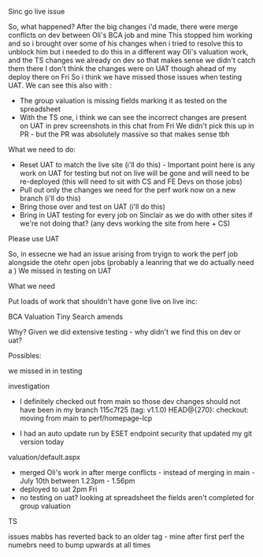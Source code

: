 Sinc go live issue 

So, what happened? 
After the big changes i'd made, there were merge conflicts on dev between Oli's BCA job and mine
This stopped him working and so i brought over some of his changes when i tried to resolve this to unblock him but i needed to do this in a different way
Oli's valuation work, and the TS changes we already on dev so that makes sense we didn't catch them there 
I don't think the changes were on UAT though ahead of my deploy there on Fri
So i think we have missed those issues when testing UAT. We can see this also with : 
- The group valuation is missing fields marking it as tested on the spreadsheet
- With the TS one, i think we can see the incorrect changes are present on UAT in prev screenshots in this chat from Fri
We didn't pick this up in PR - but the PR was absolutely massive so that makes sense tbh

What we need to do: 

- Reset UAT to match the live site (i'll do this) - 
  Important point here is any work on UAT for testing but not on live will be gone and will need to be re-deployed (this will need to sit with CS and FE Devs on those jobs)
- Pull out only the changes we need for the perf work now on a new branch (i'll do this)
- Bring those over and test on UAT (i'll do this)
- Bring in UAT testing for every job on Sinclair as we do with other sites if we're not doing that? (any devs working the site from here + CS)
  


Please use UAT 

So, in essecne we had an issue arising from tryign to work the perf job alongside the otehr open jobs (probably a leanring that we do actually need a )
We missed in testing on UAT 


What we need 

Put loads of work that shouldn't have gone live on live inc: 



BCA Valuation
Tiny Search amends

Why? 
Given we did extensive testing - why didn't we find this on dev or uat?



Possibles: 

we missed in in testing 

investigation

- I definitely checked out from main so those dev changes should not have been in my branch
115c7f25 (tag: v1.1.0) HEAD@{270}: checkout: moving from main to perf/homepage-lcp

- I had an auto update run by ESET endpoint security that updated my git version today

valuation/default.aspx

- merged Oli's work in after merge conflicts - instead of merging in main -July 10th between 1.23pm - 1.56pm
- deployed to uat 2pm Fri
- no testing on uat? looking at spreadsheet the fields aren't completed for group valuation

TS 



issues
mabbs has reverted back to an older tag - mine after first perf 
the numebrs need to bump upwards at all times


